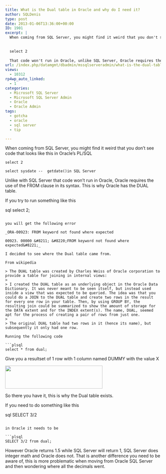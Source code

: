 ```yaml
---
title: What is the Dual table in Oracle and why do I need it?
author: SQLDenis
type: post
date: 2013-01-06T13:36:00+00:00
ID: 1901
excerpt: |
  When coming from SQL Server, you might find it weird that you don't see code that looks like this
  
  
  select 2
  
  That code won't run in Oracle, unlike SQL Server, Oracle requires the use of the FROM clause in its syntax. This is why Oracle has DUAL
url: /index.php/datamgmt/dbadmin/mssqlserveradmin/what-is-the-dual-table/
views:
  - 10312
rp4wp_auto_linked:
  - 1
categories:
  - Microsoft SQL Server
  - Microsoft SQL Server Admin
  - Oracle
  - Oracle Admin
tags:
  - gotcha
  - oracle
  - sql server
  - tip

---
```

When coming from SQL Server, you might find it weird that you don&#8217;t see code that looks like this in Oracle&#8217;s PL/SQL

```plsql
select 2

select sysdate --  getdate()in SQL Server
```
Unlike with SQL Server that code won&#8217;t run in Oracle, Oracle requires the use of the FROM clause in its syntax. This is why Oracle has the DUAL table.

If you try to run something like this

sql
select 2;
```

you will get the following error

_ORA-00923: FROM keyword not found where expected
  
00923. 00000 &#8211; &#8220;FROM keyword not found where expected&#8221;_

I decided to see where the Dual table came from.

From wikipedia

> The DUAL table was created by Charles Weiss of Oracle corporation to provide a table for joining in internal views:
> 
> I created the DUAL table as an underlying object in the Oracle Data Dictionary. It was never meant to be seen itself, but instead used inside a view that was expected to be queried. The idea was that you could do a JOIN to the DUAL table and create two rows in the result for every one row in your table. Then, by using GROUP BY, the resulting join could be summarized to show the amount of storage for the DATA extent and for the INDEX extent(s). The name, DUAL, seemed apt for the process of creating a pair of rows from just one.
> 
> The original DUAL table had two rows in it (hence its name), but subsequently it only had one row.

Running the following code

```plsql
select * from dual;
```

Give you a resultset of 1 row with 1 column named DUMMY with the value X

[<img alt="" src="/wp-content/uploads/blogs/DataMgmt/Denis/Oracle/OracleDual.PNG?mtime=1357485931" width="315" height="74" />][1]

So there you have it, this is why the Dual table exists.

If you need to do something like this

sql
SELECT 3/2
```

in Oracle it needs to be 

```plsql
SELECT 3/2 from dual;
```

However Oracle returns 1.5 while SQL Server will return 1, SQL Server does integer math and Oracle does not. That is another difference you need to be aware of, this is more problematic when moving from Oracle SQL Server and then wondering where all the decimals went.

 [1]: /wp-content/uploads/blogs/DataMgmt/Denis/Oracle/OracleDual.PNG?mtime=1357485931